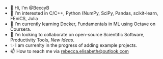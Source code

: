 - 👋 Hi, I’m @BeccyB
- 👀 I’m interested in C/C++, Python (NumPy, SciPy, Pandas, scikit-learn, FEniCS, Julia
- 🌱 I’m currently learning Docker, Fundamentals in ML using Octave on Coursera.
- 💞️ I’m looking to collaborate on open-source Scientific Software, Productivity Tools, *New Ideas*. 
- ✨ I am currenlty in the progress of adding example projects.
- 📫 How to reach me via rebecca.elisabeth@outlook.com 

<!---
BeccyB/BeccyB is a ✨ special ✨ repository because its `README.md` (this file) appears on your GitHub profile.
You can click the Preview link to take a look at your changes.
--->
